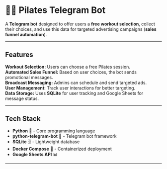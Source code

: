 # 🏋️‍♂️ Pilates Telegram Bot  

A **Telegram bot** designed to offer users a **free workout selection**, collect their choices, and use this data for targeted advertising campaigns (**sales funnel automation**).  

---

## Features  

 **Workout Selection:** Users can choose a free Pilates session.  
 **Automated Sales Funnel:** Based on user choices, the bot sends promotional messages.  
 **Broadcast Messaging:** Admins can schedule and send targeted ads.  
 **User Management:** Track user interactions for better targeting.  
 **Data Storage:** Uses **SQLite** for user tracking and Google Sheets for message status.  

---

## Tech Stack  

- **Python** 🐍 - Core programming language  
- **python-telegram-bot** 🤖 - Telegram bot framework  
- **SQLite** 🗄 - Lightweight database  
- **Docker Compose** 🐳 - Containerized deployment  
- **Google Sheets API** 📊

---
